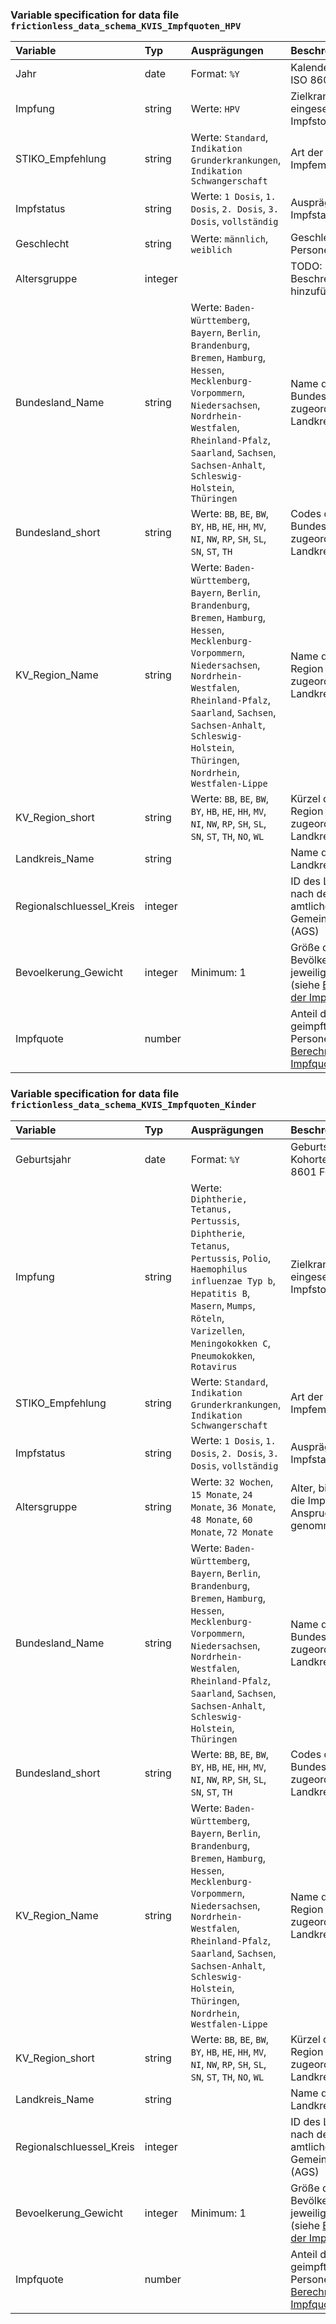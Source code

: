 ### Variable specification for data file `frictionless_data_schema_KVIS_Impfquoten_HPV`

| Variable                 | Typ     | Ausprägungen                                                                                                                                                                                                                                                                                  | Beschreibung                                                                                                |
|:-------------------------|:--------|:----------------------------------------------------------------------------------------------------------------------------------------------------------------------------------------------------------------------------------------------------------------------------------------------|:------------------------------------------------------------------------------------------------------------|
| Jahr                     | date    | Format: `%Y`                                                                                                                                                                                                                                                                                  | Kalenderjahr im ISO 8601 Format                                                                             |
| Impfung                  | string  | Werte: `HPV`                                                                                                                                                                                                                                                                                  | Zielkrankheiten der eingesetzten Impfstoffe                                                                 |
| STIKO_Empfehlung         | string  | Werte: `Standard`, `Indikation Grunderkrankungen`, `Indikation Schwangerschaft`                                                                                                                                                                                                               | Art der Impfempfehlung                                                                                      |
| Impfstatus               | string  | Werte: `1 Dosis`, `1. Dosis`, `2. Dosis`, `3. Dosis`, `vollständig`                                                                                                                                                                                                                           | Ausprägung des Impfstatus                                                                                   |
| Geschlecht               | string  | Werte: `männlich`, `weiblich`                                                                                                                                                                                                                                                                 | Geschlecht der Personengruppe                                                                               |
| Altersgruppe             | integer |                                                                                                                                                                                                                                                                                               | TODO: Beschreibung hinzufügen                                                                               |
| Bundesland_Name          | string  | Werte: `Baden-Württemberg`, `Bayern`, `Berlin`, `Brandenburg`, `Bremen`, `Hamburg`, `Hessen`, `Mecklenburg-Vorpommern`, `Niedersachsen`, `Nordrhein-Westfalen`, `Rheinland-Pfalz`, `Saarland`, `Sachsen`, `Sachsen-Anhalt`, `Schleswig-Holstein`, `Thüringen`                                 | Name des Bundeslandes des zugeordneten Landkreises                                                          |
| Bundesland_short         | string  | Werte: `BB`, `BE`, `BW`, `BY`, `HB`, `HE`, `HH`, `MV`, `NI`, `NW`, `RP`, `SH`, `SL`, `SN`, `ST`, `TH`                                                                                                                                                                                         | Codes des Bundeslandes des zugeordneten Landkreises                                                         |
| KV_Region_Name           | string  | Werte: `Baden-Württemberg`, `Bayern`, `Berlin`, `Brandenburg`, `Bremen`, `Hamburg`, `Hessen`, `Mecklenburg-Vorpommern`, `Niedersachsen`, `Nordrhein-Westfalen`, `Rheinland-Pfalz`, `Saarland`, `Sachsen`, `Sachsen-Anhalt`, `Schleswig-Holstein`, `Thüringen`, `Nordrhein`, `Westfalen-Lippe` | Name der KV-Region des zugeordneten Landkreises                                                             |
| KV_Region_short          | string  | Werte: `BB`, `BE`, `BW`, `BY`, `HB`, `HE`, `HH`, `MV`, `NI`, `NW`, `RP`, `SH`, `SL`, `SN`, `ST`, `TH`, `NO`, `WL`                                                                                                                                                                             | Kürzel der KV-Region des zugeordneten Landkreises                                                           |
| Landkreis_Name           | string  |                                                                                                                                                                                                                                                                                               | Name des Landkreises                                                                                        |
| Regionalschluessel_Kreis | integer |                                                                                                                                                                                                                                                                                               | ID des Landkreises nach dem amtlichen Gemeindeschlüssel (AGS)                                               |
| Bevoelkerung_Gewicht     | integer | Minimum: 1                                                                                                                                                                                                                                                                                    | Größe der Bevölkerung im jeweiligen Stratum (siehe [Berechnung der Impfquoten](#Berechnung-der-Impfquoten)) |
| Impfquote                | number  |                                                                                                                                                                                                                                                                                               | Anteil der geimpften Personen (siehe [Berechnung der Impfquoten](#Berechnung-der-Impfquoten))               |


### Variable specification for data file `frictionless_data_schema_KVIS_Impfquoten_Kinder`

| Variable                 | Typ     | Ausprägungen                                                                                                                                                                                                                                                                                  | Beschreibung                                                                                                |
|:-------------------------|:--------|:----------------------------------------------------------------------------------------------------------------------------------------------------------------------------------------------------------------------------------------------------------------------------------------------|:------------------------------------------------------------------------------------------------------------|
| Geburtsjahr              | date    | Format: `%Y`                                                                                                                                                                                                                                                                                  | Geburtsjahr der Kohorte im ISO 8601 Format                                                                  |
| Impfung                  | string  | Werte: `Diphtherie, Tetanus, Pertussis`, `Diphtherie`, `Tetanus`, `Pertussis`, `Polio`, `Haemophilus influenzae Typ b`, `Hepatitis B`, `Masern`, `Mumps`, `Röteln`, `Varizellen`, `Meningokokken C`, `Pneumokokken`, `Rotavirus`                                                              | Zielkrankheiten der eingesetzten Impfstoffe                                                                 |
| STIKO_Empfehlung         | string  | Werte: `Standard`, `Indikation Grunderkrankungen`, `Indikation Schwangerschaft`                                                                                                                                                                                                               | Art der Impfempfehlung                                                                                      |
| Impfstatus               | string  | Werte: `1 Dosis`, `1. Dosis`, `2. Dosis`, `3. Dosis`, `vollständig`                                                                                                                                                                                                                           | Ausprägung des Impfstatus                                                                                   |
| Altersgruppe             | string  | Werte: `32 Wochen`, `15 Monate`, `24 Monate`, `36 Monate`, `48 Monate`, `60 Monate`, `72 Monate`                                                                                                                                                                                              | Alter, bis zu dem die Impfung in Anspruch genommen wurde                                                    |
| Bundesland_Name          | string  | Werte: `Baden-Württemberg`, `Bayern`, `Berlin`, `Brandenburg`, `Bremen`, `Hamburg`, `Hessen`, `Mecklenburg-Vorpommern`, `Niedersachsen`, `Nordrhein-Westfalen`, `Rheinland-Pfalz`, `Saarland`, `Sachsen`, `Sachsen-Anhalt`, `Schleswig-Holstein`, `Thüringen`                                 | Name des Bundeslandes des zugeordneten Landkreises                                                          |
| Bundesland_short         | string  | Werte: `BB`, `BE`, `BW`, `BY`, `HB`, `HE`, `HH`, `MV`, `NI`, `NW`, `RP`, `SH`, `SL`, `SN`, `ST`, `TH`                                                                                                                                                                                         | Codes des Bundeslandes des zugeordneten Landkreises                                                         |
| KV_Region_Name           | string  | Werte: `Baden-Württemberg`, `Bayern`, `Berlin`, `Brandenburg`, `Bremen`, `Hamburg`, `Hessen`, `Mecklenburg-Vorpommern`, `Niedersachsen`, `Nordrhein-Westfalen`, `Rheinland-Pfalz`, `Saarland`, `Sachsen`, `Sachsen-Anhalt`, `Schleswig-Holstein`, `Thüringen`, `Nordrhein`, `Westfalen-Lippe` | Name der KV-Region des zugeordneten Landkreises                                                             |
| KV_Region_short          | string  | Werte: `BB`, `BE`, `BW`, `BY`, `HB`, `HE`, `HH`, `MV`, `NI`, `NW`, `RP`, `SH`, `SL`, `SN`, `ST`, `TH`, `NO`, `WL`                                                                                                                                                                             | Kürzel der KV-Region des zugeordneten Landkreises                                                           |
| Landkreis_Name           | string  |                                                                                                                                                                                                                                                                                               | Name des Landkreises                                                                                        |
| Regionalschluessel_Kreis | integer |                                                                                                                                                                                                                                                                                               | ID des Landkreises nach dem amtlichen Gemeindeschlüssel (AGS)                                               |
| Bevoelkerung_Gewicht     | integer | Minimum: 1                                                                                                                                                                                                                                                                                    | Größe der Bevölkerung im jeweiligen Stratum (siehe [Berechnung der Impfquoten](#Berechnung-der-Impfquoten)) |
| Impfquote                | number  |                                                                                                                                                                                                                                                                                               | Anteil der geimpften Personen (siehe [Berechnung der Impfquoten](#Berechnung-der-Impfquoten))               |


